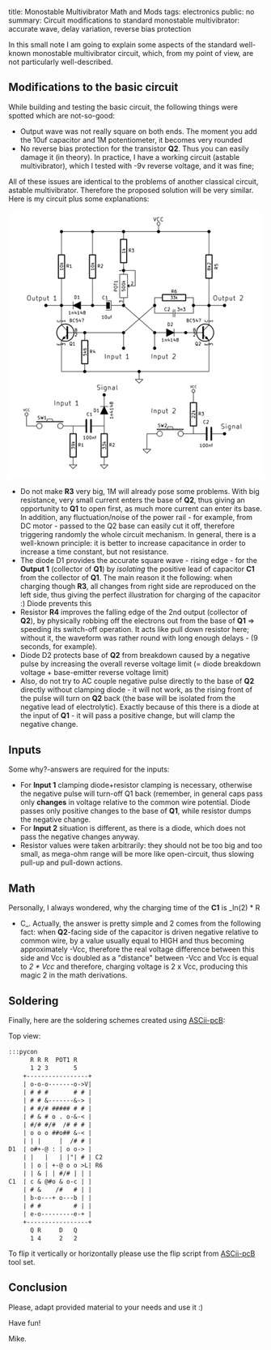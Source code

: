 title: Monostable Multivibrator Math and Mods
tags: electronics
public: no
summary: Circuit modifications to standard monostable multivibrator: accurate wave, delay variation, reverse bias protection

In this small note I am going to explain some aspects of the standard well-known
monostable multivibrator circuit, which, from my point of view, are not
particularly well-described.

## Modifications to the basic circuit
While building and testing the basic circuit, the following things were spotted
which are not-so-good:

- Output wave was not really square on both ends.  The moment you add the 10uf
  capacitor and 1M potentiometer, it becomes very rounded
- No reverse bias protection for the transistor **Q2**.  Thus you can easily
  damage it (in theory). In practice, I have a working circuit (astable
  multivibrator), which I tested with -9v reverse voltage, and it was fine;

All of these issues are identical to the problems of another classical circuit,
astable multivibrator. Therefore the proposed solution will be very similar.
Here is my circuit plus some explanations:

![monostable circuit](/static/img/2015/07/04/monostable_and_inputs.png)

- Do not make **R3** very big, 1M will already pose some problems. With big
  resistance, very small current enters the base of **Q2**, thus giving an
  opportunity to **Q1** to open first, as much more current can enter its base.
  In addition, any fluctuation/noise of the power rail - for example, from DC
  motor - passed to the Q2 base can easily cut it off, therefore triggering
  randomly the whole circuit mechanism.  In general, there is a well-known
  principle: it is better to increase capacitance in order to increase a time
  constant, but not resistance.
- The diode D1 provides the accurate square wave - rising edge - for the **Output
  1** (collector of **Q1**) by _isolating_ the positive lead of capacitor **C1**
  from the collector of **Q1**. The main reason it the following:
  when charging though **R3**, all changes from right side are reproduced on the
  left side, thus giving the perfect illustration for charging of the capacitor :)
  Diode prevents this
- Resistor **R4** improves the falling edge of the 2nd output (collector of
  **Q2**), by physically robbing off the electrons out from the base of **Q1**
  => speeding its switch-off operation. It acts like pull down resistor here;
  without it, the waveform was rather round with long enough delays - (9 seconds,
  for example). 
- Diode D2 protects base of **Q2** from breakdown caused by a negative pulse
  by increasing the overall reverse voltage limit (= diode breakdown voltage +
  base-emitter reverse voltage limit)
- Also, do not try to AC couple negative pulse directly to the base of **Q2**
  directly without clamping diode - it will not work, as the rising front of the
  pulse will turn on **Q2** back (the base will be isolated from the negative lead
  of electrolytic).  Exactly because of this there is a diode at the input of
  **Q1** - it will pass a positive change, but will clamp the negative change.

## Inputs
Some why?-answers are required for the inputs:

- For **Input 1** clamping diode+resistor clamping is necessary, otherwise the
  negative pulse will turn-off Q1 back (remember, in general caps pass only 
  **changes** in voltage relative to the common wire potential. Diode passes
  only positive changes to the base of **Q1**, while resistor dumps the negative
  change.
- For **Input 2** situation is different, as there is a diode, which does not
  pass the negative changes anyway.
- Resistor values were taken arbitrarily: they should not be too big and too
  small, as mega-ohm range will be more like open-circuit, thus slowing pull-up
  and pull-down actions.

## Math
Personally, I always wondered, why the charging time of the **C1** is _ln(2) * R
* C_.  Actually, the answer is pretty simple and 2 comes from the following
fact: when **Q2**-facing side of the capacitor is driven negative relative to
common wire, by a value usually equal to HIGH and thus becoming approximately
-Vcc, therefore the real voltage difference between this side and Vcc is doubled
as a "distance" between -Vcc and Vcc is equal to _2 * Vcc_ and therefore,
charging voltage is 2 x Vcc, producing this magic 2 in the math derivations.

## Soldering
Finally, here are the soldering schemes created using [ASCii-pcB](https://github.com/rhaido/ascii-b):

Top view:

    :::pycon
          R R R  POT1 R
          1 2 3       5
        +-----------------+
        | o-o-o-------o->V|
        | # # #       # # |
        | # # &-------&-> |
        | # #/# ##### # # |
        | # & # o . o-&-< |
        | #/# #/#  /# # # |
        | o o o ##o## &-< |
        | | |     |  /# # |
    D1  | o#+-@ : | o o-> |
        | |   |   | |"| # | C2
        | | o | +-@ o o >L| R6
        | | & | | #/# | | |
    C1  | c & @#o & o-c | |
        | # &    /#   # | |
        | b-o---+ o---b | |
        | # #         # | |
        | e-o---------e-+ |
        +-----------------+
          Q R     D   Q
          1 4     2   2

To flip it vertically or horizontally please use the flip script from
[ASCii-pcB](https://github.com/rhaido/ascii-b) tool set.

## Conclusion
Please, adapt provided material to your needs and use it :)

Have fun!

Mike.
